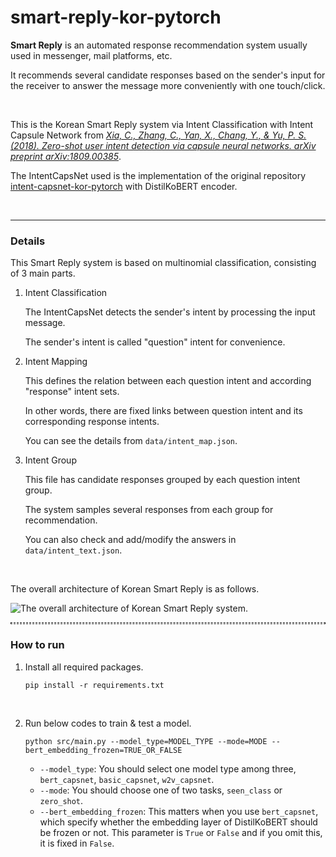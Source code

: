 # smart-reply-kor-pytorch
**Smart Reply** is an automated response recommendation system usually used in messenger, mail platforms, etc.

It recommends several candidate responses based on the sender's input for the receiver to answer the message more conveniently with one touch/click.

<br/>

This is the Korean Smart Reply system via Intent Classification with Intent Capsule Network from [*Xia, C., Zhang, C., Yan, X., Chang, Y., & Yu, P. S. (2018). Zero-shot user intent detection via capsule neural networks. arXiv preprint arXiv:1809.00385*](https://arxiv.org/abs/1809.00385).

The IntentCapsNet used is the implementation of the original repository [intent-capsnet-kor-pytorch](https://github.com/devJWSong/intent-capsnet-kor-pytorch) with DistilKoBERT encoder.

<br/>

---

### Details

This Smart Reply system is based on multinomial classification, consisting of 3 main parts.

1. Intent Classification

   The IntentCapsNet detects the sender's intent by processing the input message.

   The sender's intent is called "question" intent for convenience.

2. Intent Mapping

   This defines the relation between each question intent and according "response" intent sets.

   In other words, there are fixed links between question intent and its corresponding response intents.

   You can see the details from `data/intent_map.json`.

3. Intent Group

   This file has candidate responses grouped by each question intent group.

   The system samples several responses from each group for recommendation.

   You can also check and add/modify the answers in `data/intent_text.json`.

<br/>

The overall architecture of Korean Smart Reply is as follows.

<img src="https://user-images.githubusercontent.com/16731987/86425622-a00c8680-bd20-11ea-8b31-2caf31ae15db.png" alt="The overall architecture of Korean Smart Reply system.">

<br/>

<hr style="background: transparent; border: 0.5px dashed;"/>

### How to run

1. Install all required packages.

   ```shell
   pip install -r requirements.txt
   ```

   <br/>

2. Run below codes to train & test a model.

   ```shell
   python src/main.py --model_type=MODEL_TYPE --mode=MODE --bert_embedding_frozen=TRUE_OR_FALSE
   ```

   - `--model_type`: You should select one model type among three, `bert_capsnet`, `basic_capsnet`, `w2v_capsnet`.
   - `--mode`: You should choose one of two tasks, `seen_class` or `zero_shot`.
   - `--bert_embedding_frozen`: This matters when you use `bert_capsnet`, which specify whether the embedding layer of DistilKoBERT should be frozen or not. This parameter is `True` or `False` and if you omit this, it is fixed in `False`.

<br/>

